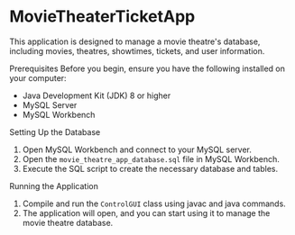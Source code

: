 # MovieTheaterTicketApp
This application is designed to manage a movie theatre's database, including movies, theatres, showtimes, tickets, and user information.

Prerequisites
Before you begin, ensure you have the following installed on your computer:
- Java Development Kit (JDK) 8 or higher
- MySQL Server
- MySQL Workbench

Setting Up the Database
1. Open MySQL Workbench and connect to your MySQL server.
2. Open the `movie_theatre_app_database.sql` file in MySQL Workbench.
3. Execute the SQL script to create the necessary database and tables.

Running the Application
1. Compile and run the `ControlGUI` class using javac and java commands.
2. The application will open, and you can start using it to manage the movie theatre database.